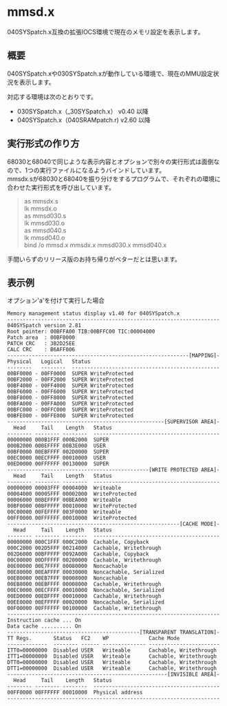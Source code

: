 # mmsd.x
040SYSpatch.x互換の拡張IOCS環境で現在のメモリ設定を表示します。

## 概要
040SYSpatch.xや030SYSpatch.xが動作している環境で、現在のMMU設定状況を表示します。  

対応する環境は次のとおりです。  
* 030SYSpatch.x（_30SYSpatch.x） v0.40 以降  
* 040SYSpatch.x（040SRAMpatch.r) v2.60 以降  

## 実行形式の作り方
68030と68040で同じような表示内容とオプションで別々の実行形式は面倒なので、1つの実行ファイルになるようバインドしています。  
mmsdx.sが68030と68040を振り分けをするプログラムで、それぞれの環境に合わせた実行形式を呼び出しています。

> as mmsdx.s  
> lk mmsdx.o  
> as mmsd030.s  
> lk mmsd030.o  
> as mmsd040.s  
> lk mmsd040.o  
> bind /o mmsd.x mmsdx.x mmsd030.x mmsd040.x  

手間いらずのリリース版のお持ち帰りがベターだとは思います。

## 表示例
オプション'a'を付けて実行した場合  

	Memory management status display v1.40 for 040SYSpatch.x
	---------------------------------------------------------------------
	040SYSpatch version 2.81
	Root pointer: 00BFFA00 TIB:00BFFC00 TIC:00004000
	Patch area  : 00BF0000
	PATCH CRC   : 3B2D25EE
	CALC CRC    : B6AFF006
	-----------------------------------------------------------[MAPPING]-
	Physical   Logical   Status
	--------   --------  ------------------------------------------------
	00BF0000 - 00FF0000  SUPER WriteProtected 
	00BF2000 - 00FF2000  SUPER WriteProtected 
	00BF4000 - 00FF4000  SUPER WriteProtected 
	00BF6000 - 00FF6000  SUPER WriteProtected 
	00BF8000 - 00FF8000  SUPER WriteProtected 
	00BFA000 - 00FFA000  SUPER WriteProtected 
	00BFC000 - 00FFC000  SUPER WriteProtected 
	00BFE000 - 00FFE000  SUPER WriteProtected 
	---------------------------------------------------[SUPERVISOR AREA]-
	  Head     Tail    Length   Status
	-------- -------- --------  -----------------------------------------
	00000000 000B1FFF 000B2000  SUPER 
	000B2000 00BEFFFF 00B3E000  USER  
	00BF0000 00EBFFFF 002D0000  SUPER 
	00EC0000 00ECFFFF 00010000  USER  
	00ED0000 00FFFFFF 00130000  SUPER 
	----------------------------------------------[WRITE PROTECTED AREA]-
	  Head     Tail    Length   Status
	-------- -------- --------  -----------------------------------------
	00000000 00003FFF 00004000  Writeable      
	00004000 00005FFF 00002000  WriteProtected 
	00006000 00BEFFFF 00BEA000  Writeable      
	00BF0000 00BFFFFF 00010000  WriteProtected 
	00C00000 00FEFFFF 003F0000  Writeable      
	00FF0000 00FFFFFF 00010000  WriteProtected 
	--------------------------------------------------------[CACHE MODE]-
	  Head     Tail    Length   Status
	-------- -------- --------  -----------------------------------------
	00000000 000C1FFF 000C2000  Cachable, Copyback
	000C2000 002D5FFF 00214000  Cachable, Writethrough
	002D6000 00BFFFFF 0092A000  Cachable, Copyback
	00C00000 00DFFFFF 00200000  Cachable, Writethrough
	00E00000 00E7FFFF 00080000  Noncachable
	00E80000 00EAFFFF 00030000  Noncachable, Serialized
	00EB0000 00EB7FFF 00008000  Noncachable
	00EB8000 00EBFFFF 00008000  Cachable, Writethrough
	00EC0000 00ECFFFF 00010000  Noncachable, Serialized
	00ED0000 00EDFFFF 00010000  Cachable, Writethrough
	00EE0000 00EFFFFF 00020000  Noncachable, Serialized
	00F00000 00FFFFFF 00100000  Cachable, Writethrough
	---------------------------------------------------------------------
	Instruction cache ... On
	Data cache .......... On
	-------------------------------------------[TRANSPARENT TRANSLATION]-
	TT Regs.       Status   FC2    WP             Cache Mode
	-------------  -------- ------ -------------- -----------------------
	ITT0=00000000  Disabled USER   Writeable      Cachable, Writethrough
	ITT1=00000000  Disabled USER   Writeable      Cachable, Writethrough
	DTT0=00000000  Disabled USER   Writeable      Cachable, Writethrough
	DTT1=00000000  Disabled USER   Writeable      Cachable, Writethrough
	----------------------------------------------------[INVISIBLE AREA]-
	  Head     Tail    Length   Status
	-------- -------- --------  -----------------------------------------
	00FF0000 00FFFFFF 00010000  Physical address
	---------------------------------------------------------------------
